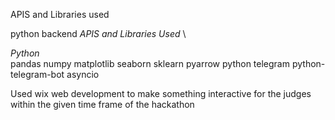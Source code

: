 APIS and Libraries used

python backend
*APIS and Libraries Used* \

*Python*\
pandas
numpy
matplotlib
seaborn
sklearn
pyarrow
python
telegram
python-telegram-bot
asyncio

Used wix web development to make something interactive for the judges within the given time frame of the hackathon

